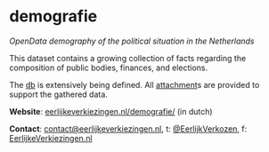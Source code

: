 # demografie
*OpenData demography of the political situation in the Netherlands*

This dataset contains a growing collection of facts regarding the composition of public bodies, finances, and elections.

The [db](./db/README.md) is extensively being defined. All [attachment](./attachment/README.md)s are provided to support the gathered data.

**Website**: [eerlijkeverkiezingen.nl](http://www.eerlijkeverkiezingen.nl/)[/demografie/](http://www.eerlijkeverkiezingen.nl/demografie/) (in dutch)

**Contact**: [contact@eerlijkeverkiezingen.nl](mailto:contact@eerlijkeverkiezingen.nl), t: [@EerlijkVerkozen](http://twitter.com/EerlijkVerkozen), f: [EerlijkeVerkiezingen.nl](https://www.facebook.com/EerlijkeVerkiezingen.nl)

